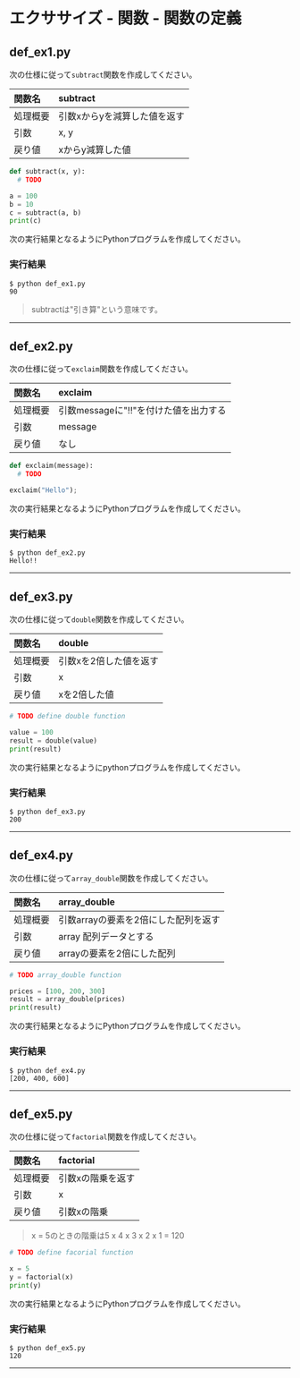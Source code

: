 # エクササイズ - 関数 - 関数の定義

## def_ex1.py

次の仕様に従って`subtract`関数を作成してください。

|関数名|subtract|
|:--|:--|
|処理概要|引数xからyを減算した値を返す|
|引数|x, y|
|戻り値|xからy減算した値|

```python
def subtract(x, y):
  # TODO

a = 100
b = 10
c = subtract(a, b)
print(c)

```

次の実行結果となるようにPythonプログラムを作成してください。

### 実行結果

```
$ python def_ex1.py 
90
```

> subtractは"引き算"という意味です。

---

## def_ex2.py

次の仕様に従って`exclaim`関数を作成してください。

|関数名|exclaim|
|:--|:--|
|処理概要|引数messageに"!!"を付けた値を出力する|
|引数|message|
|戻り値|なし|

```python
def exclaim(message):
  # TODO

exclaim("Hello");

```

次の実行結果となるようにPythonプログラムを作成してください。

### 実行結果

```
$ python def_ex2.py   
Hello!!
```

---


## def_ex3.py

次の仕様に従って`double`関数を作成してください。

|関数名|double|
|:--|:--|
|処理概要|引数xを2倍した値を返す|
|引数|x|
|戻り値|xを2倍した値|


```python
# TODO define double function

value = 100
result = double(value)
print(result)
```

次の実行結果となるようにpythonプログラムを作成してください。

### 実行結果

```
$ python def_ex3.py
200
```

---


## def_ex4.py

次の仕様に従って`array_double`関数を作成してください。

|関数名|array_double|
|:--|:--|
|処理概要|引数arrayの要素を2倍にした配列を返す|
|引数|array 配列データとする|
|戻り値|arrayの要素を2倍にした配列|


```python
# TODO array_double function

prices = [100, 200, 300]
result = array_double(prices)
print(result)
```

次の実行結果となるようにPythonプログラムを作成してください。

### 実行結果

```
$ python def_ex4.py
[200, 400, 600]
```

---

## def_ex5.py

次の仕様に従って`factorial`関数を作成してください。

|関数名|factorial|
|:--|:--|
|処理概要|引数xの階乗を返す|
|引数|x|
|戻り値|引数xの階乗|

> x = 5のときの階乗は5 x 4 x 3 x 2 x 1 = 120

```python
# TODO define facorial function

x = 5
y = factorial(x)
print(y)
```

次の実行結果となるようにPythonプログラムを作成してください。

### 実行結果

```
$ python def_ex5.py
120
```

---
